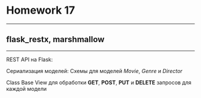 # Homework 17

---

## flask_restx, marshmallow

---

REST API на Flask:

Сериализация моделей: Схемы для моделей _Movie_, _Genre_ и _Director_

Class Base View для обработки **GET**, **POST**, **PUT** и **DELETE** запросов для каждой модели